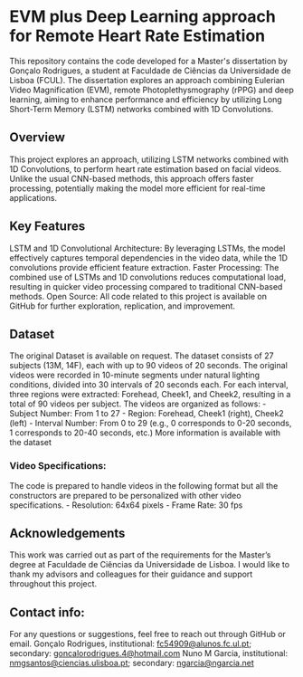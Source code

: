 # EVM plus Deep Learning approach for Remote Heart Rate Estimation
This repository contains the code developed for a Master's dissertation by Gonçalo Rodrigues, a student at Faculdade de Ciências da Universidade de Lisboa (FCUL). The dissertation explores an approach combining Eulerian Video Magnification (EVM), remote Photoplethysmography (rPPG) and deep learning, aiming to enhance performance and efficiency by utilizing Long Short-Term Memory (LSTM) networks combined with 1D Convolutions.

## Overview
This project explores an approach, utilizing LSTM networks combined with 1D Convolutions, to perform heart rate estimation based on facial videos. Unlike the usual CNN-based methods, this approach offers faster processing, potentially making the model more efficient for real-time applications.

## Key Features
LSTM and 1D Convolutional Architecture: By leveraging LSTMs, the model effectively captures temporal dependencies in the video data, while the 1D convolutions provide efficient feature extraction.
Faster Processing: The combined use of LSTMs and 1D convolutions reduces computational load, resulting in quicker video processing compared to traditional CNN-based methods.
Open Source: All code related to this project is available on GitHub for further exploration, replication, and improvement.

## Dataset
The original Dataset is available on request.
The dataset consists of 27 subjects (13M, 14F), each with up to 90 videos of 20 seconds. The original videos were recorded in 10-minute segments under natural lighting conditions, divided into 30 intervals of 20 seconds each. For each interval, three regions were extracted: Forehead, Cheek1, and Cheek2, resulting in a total of 90 videos per subject. The videos are organized as follows:
	- Subject Number: From 1 to 27
	- Region: Forehead, Cheek1 (right), Cheek2 (left)
	- Interval Number: From 0 to 29 (e.g., 0 corresponds to 0-20 seconds, 1 corresponds to 20-40 seconds, etc.)
 More information is available with the dataset

### Video Specifications:
The code is prepared to handle videos in the following format but all the constructors are prepared to be personalized with other video specifications.
	- Resolution: 64x64 pixels
	- Frame Rate: 30 fps

## Acknowledgements
This work was carried out as part of the requirements for the Master’s degree at Faculdade de Ciências da Universidade de Lisboa. I would like to thank my advisors and colleagues for their guidance and support throughout this project.

## Contact info:
For any questions or suggestions, feel free to reach out through GitHub or email.
Gonçalo Rodrigues, institutional: fc54909@alunos.fc.ul.pt; secondary: goncalorodrigues.4@hotmail.com
Nuno M Garcia, institutional: nmgsantos@ciencias.ulisboa.pt; secondary: ngarcia@ngarcia.net
